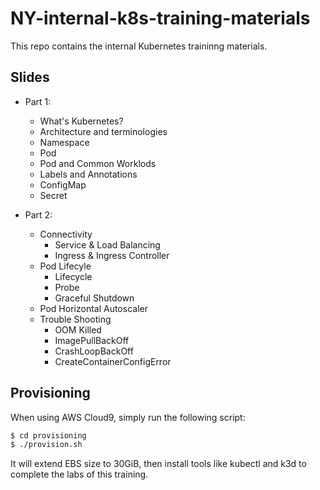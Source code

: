 # NY-internal-k8s-training-materials

This repo contains the internal Kubernetes traininng materials.

## Slides

- Part 1:
  - What's Kubernetes?
  - Architecture and terminologies
  - Namespace
  - Pod
  - Pod and Common Worklods
  - Labels and Annotations
  - ConfigMap
  - Secret

- Part 2:
  - Connectivity
    - Service & Load Balancing
    - Ingress & Ingress Controller
  - Pod Lifecyle
    - Lifecycle
    - Probe
    - Graceful Shutdown
  - Pod Horizontal Autoscaler
  - Trouble Shooting
    - OOM Killed
    - ImagePullBackOff
    - CrashLoopBackOff
    - CreateContainerConfigError


## Provisioning

When using AWS Cloud9, simply run the following script:

```bash
$ cd provisioning
$ ./provision.sh
```

It will extend EBS size to 30GiB, then install tools like kubectl and k3d to complete the labs of this training.

[1]: https://docs.google.com/presentation/d/1yGdsDwq5BSf5Rf3WvciiZOy0Fgq80LgMi4IsAF9nqT4/edit#slide=id.gdf8ff4bb1d_0_0
[2]: https://docs.google.com/presentation/d/1B-DntJk7K2Las7B_n2MWA2sy7acnVY2dnfRU2bYpK_Q/edit#slide=id.gdd983ebc7c_0_1130

